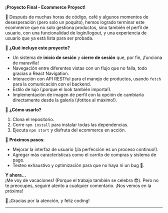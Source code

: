 
**¡Proyecto Final - Ecommerce Proyect!**

🎉 Después de muchas horas de código, café y algunos momentos de desesperación (pero solo un poquito), hemos logrado terminar este ecommerce que no solo gestiona productos, sino también el perfil de usuario, con una funcionalidad de login/logout, y una experiencia de usuario que ya está lista para ser probada.

🚀 **¿Qué incluye este proyecto?**
- Un sistema de **inicio de sesión** y **cierre de sesión** que, por fin, ¡funciona de maravilla!  
- Navegación entre diferentes vistas con un flujo que no falla, todo gracias a React Navigation.  
- Interacción con API RESTful para el manejo de productos, usando `fetch` para la comunicación con el backend.  
- Estilo de lujo (¡porque el look también importa!).  
- Implementación de imagen de perfil con la opción de cambiarla directamente desde la galería (¡fotitos al máximo!).  

🔧 **¿Cómo usarlo?**
1. Clona el repositorio.
2. Corre `npm install` para instalar todas las dependencias.
3. Ejecuta `npm start` y disfruta del ecommerce en acción.

🎯 **Próximos pasos**:  
- Mejorar la interfaz de usuario (¡la perfección es un proceso continuo!).
- Agregar más características como el carrito de compras y sistema de pago.
- Testeo exhaustivo y optimización para que no haya ni un bug 🐞.

**Y ahora...**  
¡Me voy de vacaciones! (Porque el trabajo también se celebra 😎). Pero no te preocupes, seguiré atento a cualquier comentario. ¡Nos vemos en la próxima!

🌴 ¡Gracias por la atención, y feliz coding!

---
